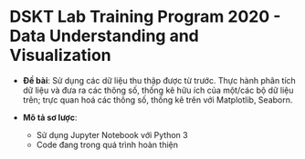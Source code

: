 # DSKT Lab Training Program 2020 - Data Understanding and Visualization

- **Đề bài**: Sử dụng các dữ liệu thu thập được từ trước. Thực hành phân tích dữ liệu và đưa ra các thông số, thống kê hữu ích của một/các bộ dữ liệu trên; trực quan hoá các thông số, thống kê trên với Matplotlib, Seaborn.

- **Mô tả sơ lược**: 
  + Sử dụng Jupyter Notebook với Python 3
  + Code đang trong quá trình hoàn thiện
